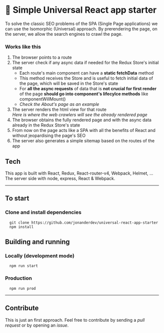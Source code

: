 # 🚀 Simple Universal React app starter
To solve the classic SEO problems of the SPA (Single Page applications) we can use the Isomorphic (Universal) approach.
By prerendering the page, on the server, we allow the search engines to crawl the page.


### Works like this
1. The browser points to a route  
2. The server check if any async data if needed for the Redux Store's initial state  
   - Each route's main component can have a **static fetchData** method  
   - This method receives the Store and is useful to fetch initial data of the page, which will be saved in the Store's state   
   - For **all the async requests** of data that is **not crucial for first render** of the page **should go into component's lifecylce methods** like componentWillMount()  
   - *Check the About's page as an example*  
3. The server renders the html view for that route  
   *Here is where the web crawlers will see the already rendered page*  
4. The browser obtains the fully rendered page and with the async data already in the Redux Store's state
5. From now on the page acts like a SPA with all the benefits of React and without jeopardising the page's SEO
6. The server also generates a simple sitemap based on the routes of the app



## Tech
This app is built with React, Redux, React-router-v4, Webpack, Helmet, ...  
The server side with node, express, React & Webpack.

---

## To start
### Clone and install dependencies
```
  git clone https://github.com/jonanderdev/universal-react-app-starter
  npm install
```

## Building and running
### Locally (development mode)
```
  npm run start
```
### Production
```
  npm run prod
```

---

## Contribute
This is just an first approach. Feel free to contribute by sending a *pull request* or by opening an *issue*.

